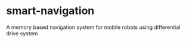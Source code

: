 smart-navigation
================

A memory based navigation system for mobile robots using differential drive system
